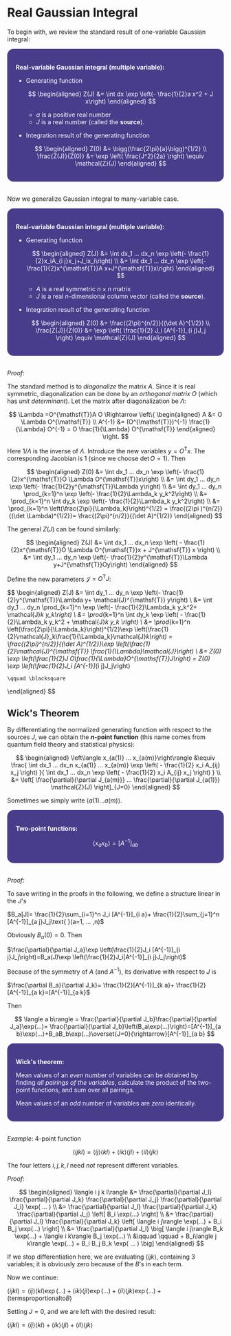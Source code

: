 <style>
    .katex {
        font-size: 1.1em;
   }
    .remark {
        border-radius: 15px;
        padding: 20px;
        background-color: SeaGreen;
        color: White;
   }
    .result {
        border-radius: 15px;
        padding: 20px;
        background-color: DarkSlateBlue;
        color: White;
   }
</style>

# Real Gaussian Integral

To begin with, we review the standard result of one-variable Gaussian integral:

<div class="result">

**Real-variable Gaussian integral (multiple variable):**

- Generating function

    $$
    \begin{aligned}
        Z(J)
        &= \int dx \exp \left(- \frac{1}{2}a x^2 + J x\right)
    \end{aligned}
    $$

    - $a$ is a positive real number 
    - $J$ is a real number (called the **source**).

- Integration result of the generating function

    $$
    \begin{aligned}
        Z(0) &= \bigg(\frac{2\pi}{a}\bigg)^{1/2}
        \\
        \frac{Z(J)}{Z(0)} &= \exp \left(
            \frac{J^2}{2a}
        \right)
        \equiv \mathcal{Z}(J)
    \end{aligned}
    $$

</div><br>

Now we generalize Gaussian integral to many-variable case. 

<div class="result">

**Real-variable Gaussian integral (multiple variable):**

- Generating function

    $$
    \begin{aligned}
        Z(J)
        &= \int dx_1 ... dx_n \exp \left(- \frac{1}{2}x_iA_{i j}x_j+J_ix_i\right)
        \\
        &= \int dx_1 ... dx_n \exp \left(- \frac{1}{2}x^{\mathsf{T}}A x+J^{\mathsf{T}}x\right)
    \end{aligned}
    $$

    - $A$ is a real symmetric $n\times n$ matrix
    - $J$ is a real $n$-dimensional column vector (called the **source**).

- Integration result of the generating function

    $$
    \begin{aligned}
        Z(0) &= \frac{(2\pi)^{n/2}}{(\det A)^{1/2}}
        \\
        \frac{Z(J)}{Z(0)} &= \exp \left(
            \frac{1}{2} J_i [A^{-1}]_{i j}J_j
        \right)
        \equiv \mathcal{Z}(J)
    \end{aligned}
    $$

</div><br>

*Proof*: 

The standard method is to *diagonalize* the matrix $A$. Since it is real symmetric, diagonalization can be done by an *orthogonal matrix* $O$ (which has *unit determinant*). Let the matrix after diagonalization be $\Lambda$:

$$
\Lambda =O^{\mathsf{T}}A O \Rightarrow \left\{ \begin{aligned}
    A &= O \Lambda  O^{\mathsf{T}}
    \\ 
    A^{-1} &=
    (O^{\mathsf{T}})^{-1} \frac{1}{\Lambda} O^{-1}
    = O \frac{1}{\Lambda} O^{\mathsf{T}}
\end{aligned} \right. 
$$

Here $1/\Lambda$ is the inverse of $\Lambda$. Introduce the new
variables $y=O^{\mathsf{T}}x$. The corresponding Jacobian is 1 (since we choose $\det O=1$). Then

$$
\begin{aligned}
    Z(0)
    &= \int dx_1 ... dx_n \exp \left(- \frac{1}{2}x^{\mathsf{T}}O \Lambda  O^{\mathsf{T}}x\right)
    \\
    &= \int dy_1 ... dy_n \exp \left(- \frac{1}{2}y^{\mathsf{T}}\Lambda  y\right)
    \\
    &= \int
    dy_1 ... dy_n \prod_{k=1}^n  \exp \left(- \frac{1}{2}\Lambda_k y_k^2\right)
    \\
    &= \prod_{k=1}^n \int dy_k \exp \left(- \frac{1}{2}\Lambda_k y_k^2\right)
    \\
    &= \prod_{k=1}^n \left(\frac{2\pi}{\Lambda_k}\right)^{1/2}
    = \frac{(2\pi
    )^{n/2}}{(\det \Lambda)^{1/2}}= \frac{(2\pi)^{n/2}}{(\det A)^{1/2}}
\end{aligned}
$$

The general $Z(J)$ can be found similarly:

$$
\begin{aligned}
    Z(J)
    &= \int dx_1 ... dx_n \exp \left(
        - \frac{1}{2}x^{\mathsf{T}}O \Lambda O^{\mathsf{T}}x
        + J^{\mathsf{T}} x
    \right)
    \\
    &= \int dy_1 ... dy_n \exp \left(- \frac{1}{2}y^{\mathsf{T}}\Lambda  y+J^{\mathsf{T}}Oy\right)
\end{aligned}
$$

Define the new parameters $\mathcal{J}=O^{\mathsf{T}}J$:

$$
\begin{aligned}
    Z(J)
    &= \int dy_1 ... dy_n \exp \left(- \frac{1}{2}y^{\mathsf{T}}\Lambda  y+ \mathcal{J}^{\mathsf{T}} y\right)
    \\
    &= \int dy_1 ... dy_n \prod_{k=1}^n  \exp \left(- \frac{1}{2}\Lambda_k y_k^2+ \mathcal{J}_k y_k\right)
    \\
    &= \prod_{k=1}^n \int dy_k \exp \left(
        - \frac{1}{2}\Lambda_k y_k^2
        + \mathcal{J}_k y_k
    \right)
    \\
    &= \prod_{k=1}^n \left(\frac{2\pi}{\Lambda_k}\right)^{1/2}\exp \left(\frac{1}{2}\mathcal{J}_k\frac{1}{\Lambda_k}\mathcal{J}_k\right)
    = \frac{(2\pi)^{n/2}}{(\det A)^{1/2}}\exp \left(\frac{1}{2}\mathcal{J}^{\mathsf{T}} \frac{1}{\Lambda}\mathcal{J}\right)
    \\
    &= Z(0) \exp \left(\frac{1}{2}J O\frac{1}{\Lambda}O^{\mathsf{T}}J\right)
    = Z(0) \exp \left(\frac{1}{2}J_i
    [A^{-1}]_{i j}J_j\right)

    \qquad \blacksquare
\end{aligned} 
$$

## Wick's Theorem

By differentiating the normalized generating function with respect to the sources $J$, we can obtain the **$n$-point function** (this name comes from quantum field theory and statistical physics):

$$
\begin{aligned}
    \left\langle x_{a(1)} ... x_{a(m)}\right\rangle 
    &\equiv \frac{
        \int dx_1 ... dx_n x_{a(1)} ... x_{a(m)}
        \exp \left(
            - \frac{1}{2} x_i A_{ij} x_j
        \right)
    }{
        \int dx_1 ... dx_n \exp \left(
            - \frac{1}{2} x_i A_{ij} x_j
        \right)
    }
    \\
    &= \left[
        \frac{\partial}{\partial J_{a(m)}} ... 
        \frac{\partial}{\partial J_{a(1)}}
        \mathcal{Z}(J)
    \right]_{J=0}
\end{aligned}
$$

Sometimes we simply write $\langle a(1) ... a(m)\rangle$. 

<div class="result">

**Two-point functions:**

$$
\left\langle x_ax_b\right\rangle =[A^{-1}]_{a b}
$$

</div><br>

*Proof*: 

To save writing in the proofs in the following, we define a
structure linear in the $J$'s

$B_a[J]= \frac{1}{2}\sum_{i=1}^n  J_i [A^{-1}]_{i a}+ \frac{1}{2}\sum_{j=1}^n  [A^{-1}]_{a j}J_j\text{     }(a=1, ... ,n)$

Obviously $B_a(0)=0$. Then

$\frac{\partial}{\partial J_a}\exp \left(\frac{1}{2}J_i [A^{-1}]_{i j}J_j\right)=B_a(J)\exp \left(\frac{1}{2}J_i[A^{-1}]_{i
j}J_j\right)$

Because of the symmetry of $A$ (and $A^{-1}$), its derivative with
respect to $J$ is

$\frac{\partial B_a}{\partial J_k}= \frac{1}{2}[A^{-1}]_{k a}+ \frac{1}{2}[A^{-1}]_{a k}=[A^{-1}]_{a k}$

Then

$$
\langle a b\rangle = \frac{\partial}{\partial J_b}\frac{\partial}{\partial J_a}\exp(...)= \frac{\partial}{\partial J_b}\left(B_a\exp(...)\right)=[A^{-1}]_{a
b}\exp(...)+B_aB_b\exp(...)\overset{J=0}{\rightarrow}[A^{-1}]_{a b}
$$

<div class="result">

**Wick's theorem:**

Mean values of an *even* number of variables can be obtained by finding
*all pairings of the variables*, calculate the product of the two-point
functions, and sum over all pairings.

Mean values of an *odd* number of variables are *zero* identically.

</div><br>

*Example*: 4-point function

$$
\langle i j k l\rangle = \langle i j\rangle \langle k l\rangle + \langle i k\rangle \langle j l\rangle + \langle i l\rangle \langle j k\rangle
$$

The four letters $i,j,k,l$ need *not* represent different variables.

*Proof*:

$$
\begin{aligned}
    \langle i j k l\rangle 
    &= \frac{\partial}{\partial J_l}
    \frac{\partial}{\partial J_k}
    \frac{\partial}{\partial J_j}
    \frac{\partial}{\partial J_i} 
    \exp( ... )
    \\
    &= \frac{\partial}{\partial J_l}
    \frac{\partial}{\partial J_k}
    \frac{\partial}{\partial J_j}
    \left[
        B_i \exp(...)
    \right]
    \\
    &= \frac{\partial}{\partial J_l}
    \frac{\partial}{\partial J_k}
    \left[
        \langle i j\rangle \exp(...)
        + B_i B_j \exp(...)
    \right]
    \\
    &= \frac{\partial}{\partial J_l}
    \big[
        \langle i j\rangle B_k \exp(...)
        + \langle i k\rangle B_j \exp(...)
        \\ &\qquad \qquad
        + B_i\langle j k\rangle \exp(...)
        + B_i B_j B_k \exp( ... )
    \big]
\end{aligned}
$$

If we stop differentiation here, we are evaluating
$\langle i j k\rangle$, containing 3 variables; it is obviously zero
because of the $B$'s in each term.

Now we continue:

$\langle i j k l\rangle = \langle i j\rangle \langle k l\rangle \exp(...)+ \langle i k\rangle \langle j l\rangle \exp(...)+ \langle
i l\rangle \langle j k\rangle \exp(...)+(\text{terms} \text{proportional} \text{to} B)$

Setting $J=0$, and we are left with the desired result:

$\langle i j k l\rangle = \langle i j\rangle \langle k l\rangle + \langle i k\rangle \langle j l\rangle + \langle i l\rangle \langle j k\rangle$

